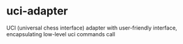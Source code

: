 # uci-adapter
UCI (universal chess interface) adapter with user-friendly interface, encapsulating low-level uci commands call
